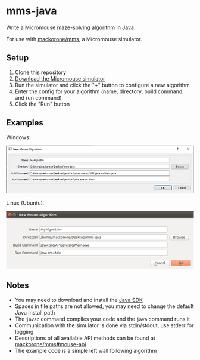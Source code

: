 # mms-java

Write a Micromouse maze-solving algorithm in Java.

For use with [mackorone/mms](https://github.com/mackorone/mms), a Micromouse simulator.

## Setup

1. Clone this repository
1. [Download the Micromouse simulator](https://github.com/mackorone/mms#download)
1. Run the simulator and click the "+" button to configure a new algorithm
1. Enter the config for your algorithm (name, directory, build command, and run command)
1. Click the "Run" button

## Examples

Windows:

![](https://github.com/mackorone/mms-java/blob/master/config-windows.png)

Linux (Ubuntu):

![](https://github.com/mackorone/mms-java/blob/master/config-linux.png)


## Notes

- You may need to download and install the [Java SDK](https://www.oracle.com/technetwork/java/javase/downloads/index.html)
- Spaces in file paths are not allowed, you may need to change the default Java install path
- The `javac` command compiles your code and the `java` command runs it
- Communication with the simulator is done via stdin/stdout, use stderr for logging
- Descriptions of all available API methods can be found at [mackorone/mms#mouse-api](https://github.com/mackorone/mms#mouse-api)
- The example code is a simple left wall following algorithm

